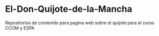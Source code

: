 # El-Don-Quijote-de-la-Mancha
Repositorios de contenido para pagina web sobre el quijote para el curso CCOM y ESPA
